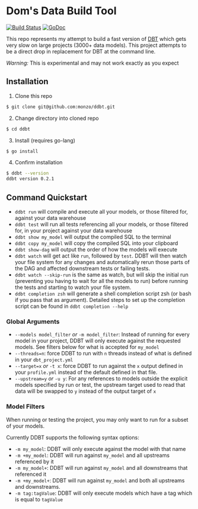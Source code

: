 # Dom's Data Build Tool

[![Build Status](https://travis-ci.org/monzo/ddbt.svg?branch=master)](https://travis-ci.org/monzo/ddbt)
[![GoDoc](https://godoc.org/github.com/monzo/ddbt?status.svg)](https://godoc.org/github.com/monzo/ddbt)

This repo represents my attempt to build a fast version of [DBT](https://www.getdbt.com/) which gets very slow on large 
projects (3000+ data models). This project attempts to be a direct drop in replacement for DBT at the command line.

*Warning:* This is experimental and may not work exactly as you expect

## Installation
1. Clone this repo
```bash
$ git clone git@github.com:monzo/ddbt.git
```

2. Change directory into cloned repo
```bash
$ cd ddbt
```

3. Install (requires go-lang)
```bash
$ go install
```

4. Confirm installation
```bash
$ ddbt --version
ddbt version 0.2.1
```

## Command Quickstart
- `ddbt run` will compile and execute all your models, or those filtered for, against your data warehouse
- `ddbt test` will run all tests referencing all your models, or those filtered for, in your project against your data warehouse
- `ddbt show my_model` will output the compiled SQL to the terminal
- `ddbt copy my_model` will copy the compiled SQL into your clipboard
- `ddbt show-dag` will output the order of how the models will execute
- `ddbt watch` will get act like `run`, followed by `test`. DDBT will then watch your file system for any changes and automatically rerun those parts of the DAG and affected downstream tests or failing tests.
- `ddbt watch --skip-run` is the same as watch, but will skip the initial run (preventing you having to wait for all the models to run) before running the tests and starting to watch your file system.
- `ddbt completion zsh` will generate a shell completion script zsh (or bash if you pass that as argument). Detailed steps to set up the completion script can be found in `ddbt completion --help`

### Global Arguments
- `--models model_filter` _or_ `-m model_filter`: Instead of running for every model in your project, DDBT will only execute against the requested models. See filters below for what is accepted for `my_model`
- `--threads=n`: force DDBT to run with `n`  threads instead of what is defined in your `dbt_project.yml`
- `--target=x` _or_ `-t x`: force DDBT to run against the `x` output defined in your `profile.yml` instead of the default defined in that file.
- `--upstream=y` _or_ `-u y`: For any references to models outside the explicit models specified by run or test, the upstream target used to read that data will be swapped to `y` instead of the output target of `x`  

### Model Filters
When running or testing the project, you may only want to run for a subset of your models.

Currently DDBT supports the following syntax options:
- `-m my_model`: DDBT will only execute against the model with that name
- `-m +my_model`: DDBT will run against `my_model` and all upstreams referenced by it
- `-m my_model+`: DDBT will run against `my_model` and all downstreams that referenced it
- `-m +my_model+`: DDBT will run against `my_model` and both all upstreams and downstreams.
- `-m tag:tagValue`: DDBT will only execute models which have a tag which is equal to `tagValue`
